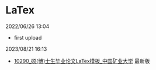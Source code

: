 # LaTex

2022/06/26 13:04

- first upload

2023/08/21 16:13
-  [10290_硕(博)士生毕业论文LaTex模板_中国矿业大学](https://github.com/zhang-chuan-zheng/LaTex/releases/tag/Latex) 最新版
  

